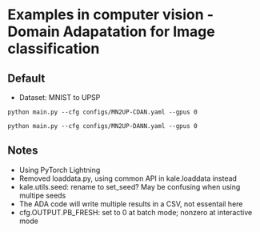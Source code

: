 # Examples in computer vision - Domain Adapatation for Image classification

## Default

* Dataset: MNIST to UPSP

`python main.py --cfg configs/MN2UP-CDAN.yaml --gpus 0`

`python main.py --cfg configs/MN2UP-DANN.yaml --gpus 0`

## Notes

* Using PyTorch Lightning
* Removed loaddata.py, using common API in kale.loaddata instead
* kale.utils.seed: rename to set_seed? May be confusing when using multipe seeds
* The ADA code will write multiple results in a CSV, not essentail here
* cfg.OUTPUT.PB_FRESH: set to 0 at batch mode; nonzero at interactive mode
